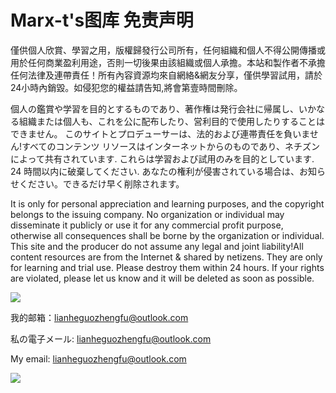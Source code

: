 # Marx-t's图库 免责声明
僅供個人欣賞、學習之用，版權歸發行公司所有，任何組織和個人不得公開傳播或用於任何商業盈利用途，否則一切後果由該組織或個人承擔。本站和製作者不承擔任何法律及連帶責任！所有內容資源均來自網絡&網友分享，僅供學習試用，請於24小時內銷毀。如侵犯您的權益請告知,將會第壹時間刪除。

個人の鑑賞や学習を目的とするものであり、著作権は発行会社に帰属し、いかなる組織または個人も、これを公に配布したり、営利目的で使用したりすることはできません。 このサイトとプロデューサーは、法的および連帯責任を負いません!すべてのコンテンツ リソースはインターネットからのものであり、ネチズンによって共有されています. これらは学習および試用のみを目的としています. 24 時間以内に破棄してください. あなたの権利が侵害されている場合は、お知らせください。できるだけ早く削除されます。

It is only for personal appreciation and learning purposes, and the copyright belongs to the issuing company. No organization or individual may disseminate it publicly or use it for any commercial profit purpose, otherwise all consequences shall be borne by the organization or individual. This site and the producer do not assume any legal and joint liability!All content resources are from the Internet & shared by netizens. They are only for learning and trial use. Please destroy them within 24 hours. If your rights are violated, please let us know and it will be deleted as soon as possible.

<img src="https://cdn.jsdelivr.net/gh/Marx-t/img/202301311208370.png"/>

我的邮箱：lianheguozhengfu@outlook.com

私の電子メール: lianheguozhengfu@outlook.com

My email: lianheguozhengfu@outlook.com

<img src="https://cdn.jsdelivr.net/gh/Marx-t/img/202301311204510.png"/>
